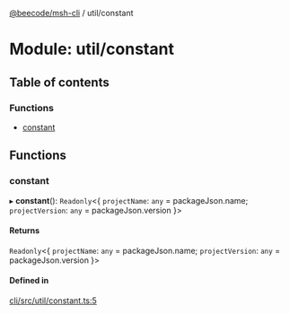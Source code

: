 [@beecode/msh-cli](../README.md) / util/constant

# Module: util/constant

## Table of contents

### Functions

- [constant](util_constant.md#constant)

## Functions

### constant

▸ **constant**(): `Readonly`\<\{ `projectName`: `any` = packageJson.name; `projectVersion`: `any` = packageJson.version }\>

#### Returns

`Readonly`\<\{ `projectName`: `any` = packageJson.name; `projectVersion`: `any` = packageJson.version }\>

#### Defined in

[cli/src/util/constant.ts:5](https://github.com/beecode-rs/msh-cli/blob/816f38b/src/util/constant.ts#L5)
